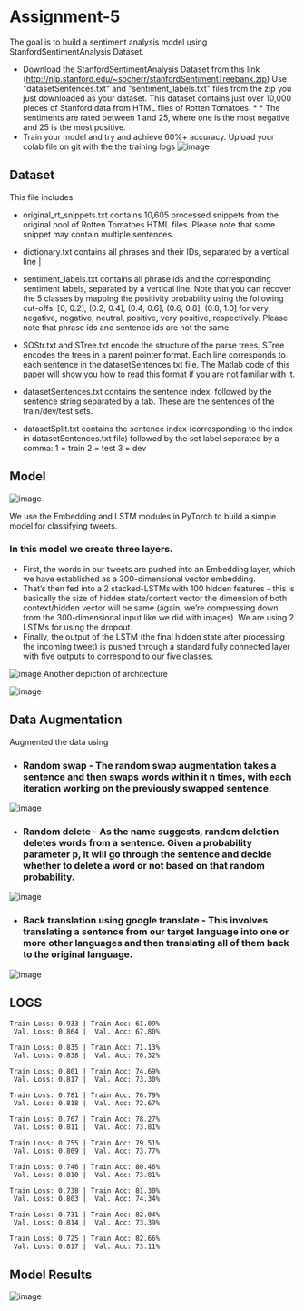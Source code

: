 # Assignment-5 
The goal is to build a sentiment analysis model using StanfordSentimentAnalysis Dataset.

* Download the StanfordSentimentAnalysis Dataset from this link (http://nlp.stanford.edu/~socherr/stanfordSentimentTreebank.zip) Use "datasetSentences.txt" and "sentiment_labels.txt" files from the zip you just downloaded as your dataset. This dataset contains just over 10,000 pieces of Stanford data from HTML files of Rotten Tomatoes. * * The sentiments are rated between 1 and 25, where one is the most negative and 25 is the most positive.
* Train your model and try and achieve 60%+ accuracy. Upload your colab file on git with the the training logs
![image](https://user-images.githubusercontent.com/10822997/120690224-91939580-c4c2-11eb-9614-02bb4b35e03b.png)

## Dataset
This file includes:

* original_rt_snippets.txt contains 10,605 processed snippets from the original pool of Rotten Tomatoes HTML files. Please note that some snippet may contain multiple sentences.
* dictionary.txt contains all phrases and their IDs, separated by a vertical line |
* sentiment_labels.txt contains all phrase ids and the corresponding sentiment labels, separated by a vertical line. Note that you can recover the 5 classes by mapping the positivity probability using the following cut-offs: [0, 0.2], (0.2, 0.4], (0.4, 0.6], (0.6, 0.8], (0.8, 1.0] for very negative, negative, neutral, positive, very positive, respectively. Please note that phrase ids and sentence ids are not the same.
* SOStr.txt and STree.txt encode the structure of the parse trees. STree encodes the trees in a parent pointer format. Each line corresponds to each sentence in the datasetSentences.txt file. The Matlab code of this paper will show you how to read this format if you are not familiar with it.

* datasetSentences.txt contains the sentence index, followed by the sentence string separated by a tab. These are the sentences of the train/dev/test sets.

* datasetSplit.txt contains the sentence index (corresponding to the index in datasetSentences.txt file) followed by the set label separated by a comma: 1 = train 2 = test 3 = dev

## Model
![image](https://user-images.githubusercontent.com/10822997/120690618-154d8200-c4c3-11eb-87d1-bfb9dbf5961b.png)

We use the Embedding and LSTM modules in PyTorch to build a simple model for classifying tweets.

### In this model we create three layers.

* First, the words in our tweets are pushed into an Embedding layer, which we have established as a 300-dimensional vector embedding.
* That’s then fed into a 2 stacked-LSTMs with 100 hidden features - this is basically the size of hidden state/context vector the dimension of both context/hidden vector will be same (again, we’re compressing down from the 300-dimensional input like we did with images). We are using 2 LSTMs for using the dropout.
* Finally, the output of the LSTM (the final hidden state after processing the incoming tweet) is pushed through a standard fully connected layer with five outputs to correspond to our five classes.

![image](https://user-images.githubusercontent.com/10822997/120692709-c3f2c200-c4c5-11eb-93e6-ce9a47eff8f5.png)
Another depiction of architecture

![image](https://user-images.githubusercontent.com/10822997/120693291-7591f300-c4c6-11eb-9eff-1196e0adb973.png)



## Data Augmentation

Augmented the data using

* ### Random swap - The random swap augmentation takes a sentence and then swaps words within it n times, with each iteration working on the previously swapped sentence.
![image](https://user-images.githubusercontent.com/10822997/120690845-5a71b400-c4c3-11eb-85a4-8968c9d734c1.png)

* ### Random delete - As the name suggests, random deletion deletes words from a sentence. Given a probability parameter p, it will go through the sentence and decide whether to delete a word or not based on that random probability.

![image](https://user-images.githubusercontent.com/10822997/120690981-82f9ae00-c4c3-11eb-93b0-ab6ff298be2a.png)

* ### Back translation using google translate - This involves translating a sentence from our target language into one or more other languages and then translating all of them back to the original language.
![image](https://user-images.githubusercontent.com/10822997/120691063-a02e7c80-c4c3-11eb-847c-3243aaa58f5b.png)

## LOGS
	Train Loss: 0.933 | Train Acc: 61.09%
	 Val. Loss: 0.864 |  Val. Acc: 67.80% 

	Train Loss: 0.835 | Train Acc: 71.13%
	 Val. Loss: 0.838 |  Val. Acc: 70.32% 

	Train Loss: 0.801 | Train Acc: 74.69%
	 Val. Loss: 0.817 |  Val. Acc: 73.30% 

	Train Loss: 0.781 | Train Acc: 76.79%
	 Val. Loss: 0.818 |  Val. Acc: 72.67% 

	Train Loss: 0.767 | Train Acc: 78.27%
	 Val. Loss: 0.811 |  Val. Acc: 73.81% 

	Train Loss: 0.755 | Train Acc: 79.51%
	 Val. Loss: 0.809 |  Val. Acc: 73.77% 

	Train Loss: 0.746 | Train Acc: 80.46%
	 Val. Loss: 0.810 |  Val. Acc: 73.81% 

	Train Loss: 0.738 | Train Acc: 81.30%
	 Val. Loss: 0.803 |  Val. Acc: 74.34% 

	Train Loss: 0.731 | Train Acc: 82.04%
	 Val. Loss: 0.814 |  Val. Acc: 73.39% 

	Train Loss: 0.725 | Train Acc: 82.66%
	 Val. Loss: 0.817 |  Val. Acc: 73.11% 

## Model Results

![image](https://user-images.githubusercontent.com/10822997/120694784-3795ce80-c4c8-11eb-87d6-c616b0168b6f.png)


